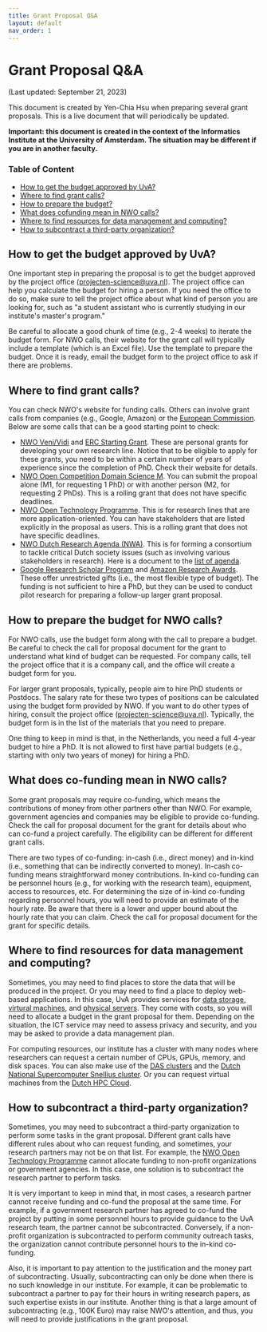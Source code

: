 ```yaml
---
title: Grant Proposal Q&A
layout: default
nav_order: 1
---
```


# Grant Proposal Q&A

(Last updated: September 21, 2023)

This document is created by Yen-Chia Hsu when preparing several grant proposals.
This is a live document that will periodically be updated.

**Important: this document is created in the context of the Informatics Institute at the University of Amsterdam. The situation may be different if you are in another faculty.**

### Table of Content

- [How to get the budget approved by UvA?](#steps)
- [Where to find grant calls?](#find-grant)
- [How to prepare the budget?](#prepare-budget)
- [What does cofunding mean in NWO calls?](#cofunding)
- [Where to find resources for data management and computing?](#data-management)
- [How to subcontract a third-party organization?](#subcontract)

## <a name="procedure"></a>How to get the budget approved by UvA?

One important step in preparing the proposal is to get the budget approved by the project office (<projecten-science@uva.nl>).
The project office can help you calculate the budget for hiring a person.
If you need the office to do so, make sure to tell the project office about what kind of person you are looking for, such as "a student assistant who is currently studying in our institute's master's program."

Be careful to allocate a good chunk of time (e.g., 2-4 weeks) to iterate the budget form.
For NWO calls, their website for the grant call will typically include a template (which is an Excel file).
Use the template to prepare the budget.
Once it is ready, email the budget form to the project office to ask if there are problems.

## <a name="find-grant"></a>Where to find grant calls?

You can check NWO's website for funding calls.
Others can involve grant calls from companies (e.g., Google, Amazon) or the [European Commission](https://research-and-innovation.ec.europa.eu/funding/funding-opportunities/funding-programmes-and-open-calls/horizon-europe_en).
Below are some calls that can be a good starting point to check:

- [NWO Veni/Vidi](https://www.nwo.nl/en/researchprogrammes/nwo-talent-programme) and [ERC Starting Grant](https://erc.europa.eu/apply-grant/starting-grant). These are personal grants for developing your own research line. Notice that to be eligible to apply for these grants, you need to be within a certain number of years of experience since the completion of PhD. Check their website for details.
- [NWO Open Competition Domain Science M](https://www.nwo.nl/en/calls/open-competition-domain-science-m-2023/2024). You can submit the propoal alone (M1, for requesting 1 PhD) or with another person (M2, for requesting 2 PhDs). This is a rolling grant that does not have specific deadlines.
- [NWO Open Technology Programme](https://www.nwo.nl/en/researchprogrammes/open-technology-programme). This is for research lines that are more application-oriented. You can have stakeholders that are listed explicitly in the proposal as users. This is a rolling grant that does not have specific deadlines.
- [NWO Dutch Research Agenda (NWA)](https://www.nwo.nl/en/researchprogrammes/dutch-research-agenda-nwa). This is for forming a consortium to tackle critical Dutch society issues (such as involving various stakeholders in research). Here is a document to the [list of agenda](https://2.wetenschapsagenda.nl/publicatie/portfolio/).
- [Google Research Scholar Program](https://research.google/outreach/research-scholar-program/) and [Amazon Research Awards](https://www.amazon.science/research-awards). These offer unrestricted gifts (i.e., the most flexible type of budget). The funding is not sufficient to hire a PhD, but they can be used to conduct pilot research for preparing a follow-up larger grant proposal.

## <a name="prepare-budget"></a>How to prepare the budget for NWO calls?

For NWO calls, use the budget form along with the call to prepare a budget.
Be careful to check the call for proposal document for the grant to understand what kind of budget can be requested.
For company calls, tell the project office that it is a company call, and the office will create a budget form for you.

For larger grant proposals, typically, people aim to hire PhD students or Postdocs.
The salary rate for these two types of positions can be calculated using the budget form provided by NWO.
If you want to do other types of hiring, consult the project office (projecten-science@uva.nl).
Typically, the budget form is in the list of the materials that you need to prepare.

One thing to keep in mind is that, in the Netherlands, you need a full 4-year budget to hire a PhD.
It is not allowed to first have partial budgets (e.g., starting with only two years of money) for hiring a PhD.

## <a name="cofunding"></a>What does co-funding mean in NWO calls?

Some grant proposals may require co-funding, which means the contributions of money from other partners other than NWO.
For example, government agencies and companies may be eligible to provide co-funding.
Check the call for proposal document for the grant for details about who can co-fund a project carefully.
The eligibility can be different for different grant calls.

There are two types of co-funding: in-cash (i.e., direct money) and in-kind (i.e., something that can be indirectly converted to money).
In-cash co-funding means straightforward money contributions.
In-kind co-funding can be personnel hours (e.g., for working with the research team), equipment, access to resources, etc.
For determining the size of in-kind co-funding regarding personnel hours, you will need to provide an estimate of the hourly rate.
Be aware that there is a lower and upper bound about the hourly rate that you can claim.
Check the call for proposal document for the grant for specific details.

## <a name="data-management"></a>Where to find resources for data management and computing?

Sometimes, you may need to find places to store the data that will be produced in the project.
Or you may need to find a place to deploy web-based applications.
In this case, UvA provides services for [data storage](https://medewerker.uva.nl/en/science/content-secured/az/ict-services-science/faculty-storage/faculty-storage.html), [virtural machines](https://medewerker.uva.nl/en/science/content-secured/az/ict-services-science/virtual-machines/virtual-machines.html), and [physical servers](https://medewerker.uva.nl/en/science/content-secured/az/ict-services-science/physical-servers/physical-servers.html).
They come with costs, so you will need to allocate a budget in the grant proposal for them.
Depending on the situation, the ICT service may need to assess privacy and security, and you may be asked to provide a data management plan.

For computing resources, our institute has a cluster with many nodes where researchers can request a certain number of CPUs, GPUs, memory, and disk spaces.
You can also make use of the [DAS clusters](https://www.cs.vu.nl/das/clusters.shtml) and the [Dutch National Supercomputer Snellius cluster](https://www.surf.nl/en/dutch-national-supercomputer-snellius).
Or you can request virtual machines from the [Dutch HPC Cloud](https://www.surf.nl/en/hpc-cloud-your-flexible-compute-infrastructure).

## <a name="subcontract"></a>How to subcontract a third-party organization?

Sometimes, you may need to subcontract a third-party organization to perform some tasks in the grant proposal.
Different grant calls have different rules about who can request funding, and sometimes, your research partners may not be on that list.
For example, the [NWO Open Technology Programme](https://www.nwo.nl/en/researchprogrammes/open-technology-programme) cannot allocate funding to non-profit organizations or government agencies.
In this case, one solution is to subcontract the research partner to perform tasks.

It is very important to keep in mind that, in most cases, a research partner cannot receive funding and co-fund the proposal at the same time.
For example, if a government research partner has agreed to co-fund the project by putting in some personnel hours to provide guidance to the UvA research team, the partner cannot be subcontracted.
Conversely, if a non-profit organization is subcontracted to perform community outreach tasks, the organization cannot contribute personnel hours to the in-kind co-funding.

Also, it is important to pay attention to the justification and the money part of subcontracting.
Usually, subcontracting can only be done when there is no such knowledge in our institute.
For example, it can be problematic to subcontract a partner to pay for their hours in writing research papers, as such expertise exists in our institute.
Another thing is that a large amount of subcontracting (e.g., 100K Euro) may raise NWO's attention, and thus, you will need to provide justifications in the grant proposal.